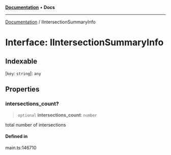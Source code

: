 [**Documentation**](../README.md) • **Docs**

***

[Documentation](../globals.md) / IIntersectionSummaryInfo

# Interface: IIntersectionSummaryInfo

## Indexable

 \[`key`: `string`\]: `any`

## Properties

### intersections\_count?

> `optional` **intersections\_count**: `number`

total number of intersections

#### Defined in

main.ts:146710
